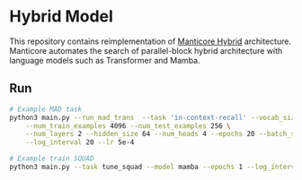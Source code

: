 # Hybrid Model 

This repository contains reimplementation of [Manticore Hybrid](https://arxiv.org/abs/2406.00894) architecture. Manticore automates the search of parallel-block hybrid architecture with language models such as Transformer and Mamba. 

## Run

```sh
# Example MAD task
python3 main.py --run_mad_trans  --task 'in-context-recall' --vocab_size 16  --seq_len 32 \
    --num_train_examples 4096 --num_test_examples 256 \
    --num_layers 2 --hidden_size 64 --num_heads 4 --epochs 20 --batch_size 32 \
    --log_interval 20 --lr 5e-4

# Example train SQUAD
python3 main.py --task tune_squad --model mamba --epochs 1 --log_interval 200 --lr 5e-5 --batch_size 2 --train_size 2000 --eval_size 500
``` 
